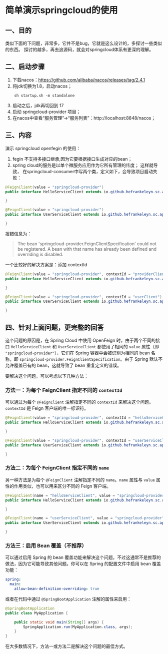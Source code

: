 # 简单演示springcloud的使用

## 一、目的

类似下面的下问题，非常多，它并不是bug，它就是这么设计的，多探讨一些类似的东西。
探讨的越多，再去追源码，就会对springcloud体系有更深的理解。

## 二、启动步骤
1. 下载nacos：https://github.com/alibaba/nacos/releases/tag/2.4.1
2. 将jdk切换为1.8，启动nacos；

```shell
    sh startup.sh -m standalone
```

3. 启动之后，jdk再切回到 17
4. 启动 springcloud-provider 项目；
5. 在nacos中查看“服务管理”->“服务列表”：http://localhost:8848/nacos；

## 三、内容

演示 springcloud openfegin 的使用：

1. fegin 不支持多接口继承,因为它要根据接口生成对应的bean；
2. spring cloud的服务是以单个微服务应用作为它所有管理的纬度；
   这样就导致， 在springcloud-consumer中写两个类，定义如下，会导致项目启动失败：

```java
@FeignClient(value = "springcloud-provider")
public interface HelloServiceClient extends io.github.hefrankeleyn.sc.api.HelloServiceClient {

}

@FeignClient(value = "springcloud-provider")
public interface UserServiceClient extends io.github.hefrankeleyn.sc.api.UserServiceClient {

}
```
报错信息为：
> The bean 'springcloud-provider.FeignClientSpecification' could not be registered. A bean with that name has already been defined and overriding is disabled.

一个比较好的解决方案是：添加 contextId

```java
@FeignClient(value = "springcloud-provider", contextId = "providerClient")
public interface HelloServiceClient extends io.github.hefrankeleyn.sc.api.HelloServiceClient {

}

@FeignClient(value = "springcloud-provider", contextId = "userClient")
public interface UserServiceClient extends io.github.hefrankeleyn.sc.api.UserServiceClient {

}
```

## 四、针对上面问题，更完整的回答

这个问题的原因是，在 Spring Cloud 中使用 OpenFeign 时，由于两个不同的接口 `HelloServiceClient` 和 `UserServiceClient` 都使用了相同的 `value` 属性（即 `"springcloud-provider"`），它们在 Spring 容器中会被识别为相同的 bean 名称，即 `springcloud-provider.FeignClientSpecification`。由于 Spring 默认不允许覆盖已有的 bean，这就导致了 bean 重复定义的错误。

要解决这个问题，可以考虑以下几种方法：

### 方法一：为每个 FeignClient 指定不同的 `contextId`
可以通过为每个 `@FeignClient` 注解指定不同的 `contextId` 来解决这个问题。`contextId` 是 Feign 客户端的唯一标识符。

```java
@FeignClient(value = "springcloud-provider", contextId = "helloServiceClient")
public interface HelloServiceClient extends io.github.hefrankeleyn.sc.api.HelloServiceClient {

}

@FeignClient(value = "springcloud-provider", contextId = "userServiceClient")
public interface UserServiceClient extends io.github.hefrankeleyn.sc.api.UserServiceClient {

}
```

### 方法二：为每个 FeignClient 指定不同的 `name`
另一种方法是为每个 `@FeignClient` 注解指定不同的 `name`。`name` 属性与 `value` 属性的作用类似，也可以用来区分不同的 Feign 客户端。

```java
@FeignClient(name = "helloServiceClient", value = "springcloud-provider")
public interface HelloServiceClient extends io.github.hefrankeleyn.sc.api.HelloServiceClient {

}

@FeignClient(name = "userServiceClient", value = "springcloud-provider")
public interface UserServiceClient extends io.github.hefrankeleyn.sc.api.UserServiceClient {

}
```

### 方法三：启用 Bean 覆盖（不推荐）
可以通过启用 Spring 的 bean 覆盖功能来解决这个问题，不过这通常不是推荐的做法，因为它可能导致其他问题。你可以在 Spring 的配置文件中启用 bean 覆盖功能：

```yaml
spring:
  main:
    allow-bean-definition-overriding: true
```

或者在代码中通过 `@SpringBootApplication` 注解的属性来启用：

```java
@SpringBootApplication
public class MyApplication {

    public static void main(String[] args) {
        SpringApplication.run(MyApplication.class, args);
    }
}
```

在大多数情况下，方法一或方法二是解决这个问题的最佳方式。